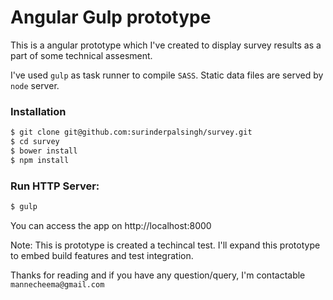 # Angular Gulp prototype

This is a angular prototype which I've created to display survey results as a part of some technical assesment.

I've used `gulp` as task runner to compile `SASS`. Static data files are served by `node` server.

### Installation
```bash
$ git clone git@github.com:surinderpalsingh/survey.git
$ cd survey
$ bower install
$ npm install
```

### Run HTTP Server:
```bash
$ gulp
```
You can access the app on http://localhost:8000


Note: This is prototype is created a techincal test. I'll expand this prototype to embed build features and test integration. 

Thanks for reading and if you have any question/query, I'm contactable `mannecheema@gmail.com`
